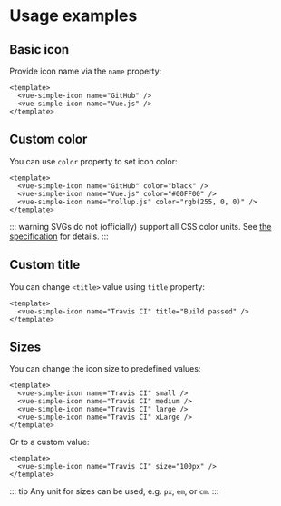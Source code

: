 # Usage examples

## Basic icon
Provide icon name via the `name` property:
```vue
<template>
  <vue-simple-icon name="GitHub" />
  <vue-simple-icon name="Vue.js" />
</template>
```

## Custom color
You can use `color` property to set icon color:
```vue
<template>
  <vue-simple-icon name="GitHub" color="black" />
  <vue-simple-icon name="Vue.js" color="#00FF00" />
  <vue-simple-icon name="rollup.js" color="rgb(255, 0, 0)" />
</template>
```

::: warning
SVGs do not (officially) support all CSS color units. See [the specification](https://www.w3.org/TR/SVGColor12/#icc-colors) for details.
:::

## Custom title
You can change `<title>` value using `title` property:
```vue
<template>
  <vue-simple-icon name="Travis CI" title="Build passed" />
</template>
```

## Sizes
You can change the icon size to predefined values:
```vue
<template>
  <vue-simple-icon name="Travis CI" small />
  <vue-simple-icon name="Travis CI" medium />
  <vue-simple-icon name="Travis CI" large />
  <vue-simple-icon name="Travis CI" xLarge />
</template>
```

Or to a custom value:
```vue
<template>
  <vue-simple-icon name="Travis CI" size="100px" />
</template>
```

::: tip
Any unit for sizes can be used, e.g. `px`, `em`, or `cm`.
:::
